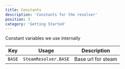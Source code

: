 ```yaml
---
title: Constants
description: 'Constants for the resolver'
position: 3
category: 'Getting Started'
---
```


Constant variables we use internally

| Key    | Usage                | Description        |
| ------ | -------------------- | ------------------ |
| `BASE` | `SteamResolver.BASE` | Base url for steam |
